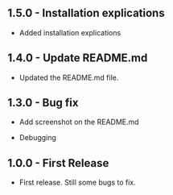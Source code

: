 ## 1.5.0 - Installation explications

* Added installation explications

## 1.4.0 - Update README.md

* Updated the README.md file.

## 1.3.0 - Bug fix
* Add screenshot on the README.md

* Debugging

## 1.0.0 - First Release
* First release. Still some bugs to fix.
